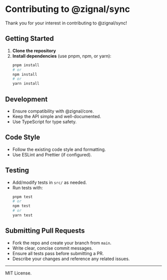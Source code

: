 # Contributing to @zignal/sync

Thank you for your interest in contributing to @zignal/sync!

## Getting Started

1. **Clone the repository**
2. **Install dependencies** (use pnpm, npm, or yarn):
   ```sh
   pnpm install
   # or
   npm install
   # or
   yarn install
   ```

## Development
- Ensure compatibility with @zignal/core.
- Keep the API simple and well-documented.
- Use TypeScript for type safety.

## Code Style
- Follow the existing code style and formatting.
- Use ESLint and Prettier (if configured).

## Testing
- Add/modify tests in `src/` as needed.
- Run tests with:
  ```sh
  pnpm test
  # or
  npm test
  # or
  yarn test
  ```

## Submitting Pull Requests
- Fork the repo and create your branch from `main`.
- Write clear, concise commit messages.
- Ensure all tests pass before submitting a PR.
- Describe your changes and reference any related issues.

---
MIT License. 